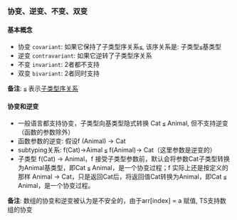 
### 协变、逆变、不变、双变

#### 基本概念

- 协变 `covariant`: 如果它保持了子类型序关系`≦`, 该序关系是: 子类型`≦`基类型
- 逆变 `contravariant`: 如果它逆转了子类型序关系
- 不变 `invariant`: 2者都不支持
- 双变 `bivariant`: 2者同时支持

**备注**: `≦` 表示[子类型序关系](https://zh.wikipedia.org/wiki/%E5%AD%90%E7%B1%BB%E5%9E%8B)


#### 协变和逆变

- 一般语言都支持协变，子类型向基类型隐式转换 Cat `≦` Animal, 但不支持逆变（函数的参数除外）
- 函数参数的逆变: 假设f (Animal) -> Cat
- subtyping关系:  f(Cat)->Aimal `≦` f(Animal)-> Cat（这里参数是逆变的）
- 子类型 f(Cat) -> Animal，f 接受子类型参数前，默认会将参数Cat子类型转换为Animal基类型，即Cat `≦` Animal，是一个协变过程；f 实际上还是按定义的那样 Animal -> Cat，只是返回Cat后，将返回值Cat转换为Animal，即Cat `≦` Animal，是一个协变过程。


**备注**: 数组的协变和逆变被认为是不安全的，由于arr[index] = a 赋值, TS支持数组的协变